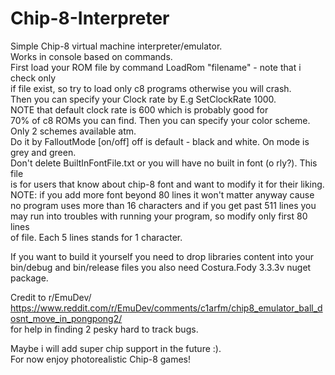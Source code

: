# Chip-8-Interpreter
Simple Chip-8 virtual machine interpreter/emulator.  
Works in console based on commands.  
First load your ROM file by command LoadRom "filename" - note that i check only  
if file exist, so try to load only c8 programs otherwise you will crash.  
Then you can specify your Clock rate by E.g SetClockRate 1000.  
NOTE that default clock rate is 600 which is probably good for  
70% of c8 ROMs you can find. Then you can specify your color scheme. Only 2 schemes available atm.  
Do it by FalloutMode [on/off] off is default - black and white. On mode is grey and green.  
Don't delete BuiltInFontFile.txt or you will have no built in font (o rly?). This file  
is for users that know about chip-8 font and want to modify it for their liking.  
NOTE: if you add more font beyond 80 lines it won't matter anyway cause  
no program uses more than 16 characters and if you get past 511 lines you  
may run into troubles with running your program, so modify only first 80 lines  
of file. Each 5 lines stands for 1 character.  

If you want to build it yourself you need to drop libraries content into your 
bin/debug and bin/release files you also need Costura.Fody 3.3.3v nuget package.  

Credit to r/EmuDev/ https://www.reddit.com/r/EmuDev/comments/c1arfm/chip8_emulator_ball_dosnt_move_in_pongpong2/  
for help in finding 2 pesky hard to track bugs.  


Maybe i will add super chip support in the future :).  
For now enjoy photorealistic Chip-8 games!  

